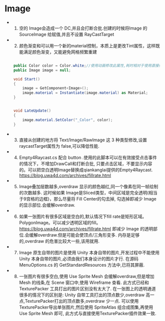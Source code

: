 # Image

* 1. 空的 Image会造成一个 DC,并且会打断合批.创建的时候将Image 的 SourceImage 给赋值,并且不设置 RayCastTarget

* 2. 颜色渐变和可以用一个新的material控制，本质上是更改Tint属性，这样既能满足颜色渐变，又能避免网格频繁重建

```c#

    public Color color = Color.white;//使用动画修改此属性,耗时相对于使用直接修改Image.Color属性非常少
    public Image image = null;

    void Start()
    {
        image = GetComponent<Image>();
        image.material = Instantiate(image.material) as Material;
    }


    void LateUpdate()
    {
        image.material.SetColor("_Color", color);
    }


```

* 3. 直接从创建的地方将 Text/Image/RawImage 这 3 种类型修改,设置 raycastTarget属性为 false,可以降低性能.

* 4. Empty4Raycast.cs 配合 button .使用的此脚本可以在有效接受点击事件的情况下，不增加DrawCall和打断合批, 
     只要点击区域，不要显示内容的。可以把空白透明Image替换成qiankanglai提供的Empty4Raycast.
     https://blog.uwa4d.com/archives/fillrate.html

     
* 5. Image叠加层数越多,overdraw 显示的颜色越红,同一个像素在同一帧绘制的次数越多. 
     这时候如果 Image是Sliced类型，中间区域是完全透明(相当于9宫格的边框)，那么尽量将 Fill Center的勾去掉,
     勾选掉即减少 Image 的显示部位.会缓解overdraw.


* 6. 如果一张图片有很多区域是空白的,默认情况下fill rate是矩形区域。PolygonImage。可以减少透明区域的fill。
     https://blog.uwa4d.com/archives/fillrate.html
     即减少 Image 的透明部位.会缓解overdraw.但是可能会使顶点/三角形变多.
     内存是足够的,overdraw 的危害比较大一些,该用就用.


* 7. Image 原生自带的图片是使用 Unity 本身自带的图片,开发过程中不能使用Unity 本身自带的图片,必须由我们本身设计的图片才行.
     在源码 MenuOptions.cs 的 GetStandardResources 方法中,已将其屏蔽.


* 8. 一张图片有很多空白,使用 Use Sprite Mesh 会缓解overdraw,但是增加 Mesh 的线条,在 Scene 窗口中,使用 Wireframe 查看.
     此方式已经和 TexturePacker 工具打出的图片区别没有太大了.
     在一张图上的透明通道很多的情况下的区别是:
     Unity 自带工具打出的顶点数少,overdraw 高一点,TexturePacker打出的顶点数多,overdraw 少一点.
     可以使用TexturePacker导出单张图片,然后使用 SpriteAtlas 组合成图集,再使用 Use Sprite Mesh 即可,
     此方式与直接使用TexturePacker插件效果一致.


